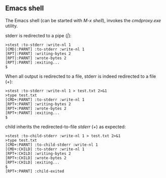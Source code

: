 ## Emacs shell 

The Emacs shell (can be started with _M-x shell_), invokes the _cmdproxy.exe_ utility.

stderr is redirected to a pipe (_|_):
```
>stest :to-stderr :write-nl 1 
[CMD|:PARNT] :to-stderr :write-nl 1 
[RPT|:PARNT] :writing-bytes 2
[RPT|:PARNT] :wrote-bytes 2
[RPT|:PARNT] :exiting...
$
```

When all output is redirected to a file, stderr is indeed redirected to a file (_+_):
```
>stest :to-stderr :write-nl 1 > test.txt 2>&1 
>type test.txt 
[CMD+:PARNT] :to-stderr :write-nl 1 
[RPT+:PARNT] :writing-bytes 2
[RPT+:PARNT] :wrote-bytes 2
[RPT+:PARNT] :exiting...
$
```
child inherits the redirected-to-file _stderr_ (_+_) as expected:
```
>stest :to-child-stderr :write-nl 1 > test.txt 2>&1 
>type test.txt 
[CMD+:PARNT] :to-child-stderr :write-nl 1 
[CMD+:CHILD] :to-stderr :write-nl 1 
[RPT+:CHILD] :writing-bytes 2
[RPT+:CHILD] :wrote-bytes 2
[RPT+:CHILD] :exiting...
$
[RPT+:PARNT] :child-exited
```
